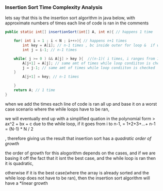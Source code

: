 ### Insertion Sort Time Complexity Analysis

 lets say that this is the insertion sort algorithm in java below, with approximate numbers of times each line of code is ran in the comments

```java
public static int[] insertionSort(int[] A, int n){ // happens 1 time

    for( int i = 1 ; i < N ; i++>){ // happens n+1 times
        int key = A[i]; // n-1 times , bc inside outer for loop &  if we assume first element is sorted
        int j = i-1; // n-1 times

    while( j >= 0 ) && A[j] > key ){  //(n-1)( i times, i ranges from 1 to n-1) , sums to (N-1) * N / 2
        A[j+1] = A[j]; // same amt of times while loop condiiton is checked
        j = j-1; // same amt of times while loop condiiton is checked
    }
        A[j+1] = key; // n-1 times

    }
    return A; // 1 time
}
```

when we add the times each line of code is ran all up and base it on a worst case scenario where the while loops have to be ran, 

we will eventually end up with a simplified quation in the polynomial form > ax^2 + bx + c due to the while loop, if it goes from i to n-1, = 1+2+3+...+ n-1 = (N-1) * N / 2

, therefore giving us the result that insertion sort has a *quadratic order of growth*

the order of growth for this alogorithm depends on the cases, and if we are basing it off the fact that it isnt the best case, and the while loop is ran then it is quadratic, 

otherwise if it is the best case(where the array is already sorted and the while loop does not have to be ran), then the insertion sort algorithm will have a *linear growth


